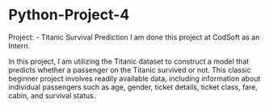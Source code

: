 # Python-Project-4
Project: - Titanic Survival Prediction
I am done this project at CodSoft as an Intern.

In this project, I am utilizing the Titanic dataset to construct a model that predicts whether a passenger on the Titanic survived or not. This classic beginner project involves readily available data, including information about individual passengers such as age, gender, ticket details, ticket class, fare, cabin, and survival status.
